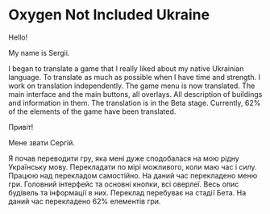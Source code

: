 ﻿# Oxygen Not Included Ukraine

Hello!

My name is Sergii.

I began to translate a game that I really liked about my native Ukrainian language.
To translate as much as possible when I have time and strength.
I work on translation independently.
The game menu is now translated. The main interface and the main buttons, all overlays. All description of buildings and information in them. The translation is in the Beta stage.
Currently, 62% of the elements of the game have been translated.

Привіт!

Мене звати Сергій.

Я почав переводити гру, яка мені дуже сподобалася на мою рідну Українську мову.
Перекладати по мірі можливого, коли маю час і силу.
Працюю над перекладом самостійно.
На даний час перекладено меню гри. Головний інтерфейс та основні кнопки, всі оверлеї. Весь опис будівель та інформації в них. Переклад перебуває на стадії Бета.
На даний час перекладено 62% елементів гри.
